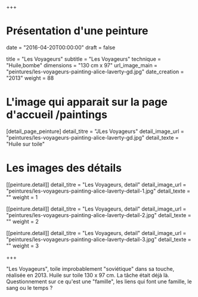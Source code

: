 +++
# Présentation d'une peinture
date = "2016-04-20T00:00:00"
draft = false

title = "Les Voyageurs"
subtitle = "Les Voyageurs"
technique = "Huile,bombe"
dimensions = "130 cm x 97"
url_image_main = "peintures/les-voyageurs-painting-alice-laverty-gd.jpg"
date_creation = "2013"
weight = 88


# L'image qui apparait sur la page d'accueil /paintings
[detail_page_peinture]
detail_titre = "JLes Voyageurs"
detail_image_url = "peintures/les-voyageurs-painting-alice-laverty-gd.jpg"
detail_texte = "Huile sur toile"

# Les images des détails
[[peinture.detail]]
detail_titre = "Les Voyageurs, detail"
detail_image_url = "peintures/les-voyageurs-painting-alice-laverty-detail-1.jpg"
detail_texte = ""
weight = 1

[[peinture.detail]]
detail_titre = "Les Voyageurs, detail"
detail_image_url = "peintures/les-voyageurs-painting-alice-laverty-detail-2.jpg"
detail_texte = ""
weight = 2

[[peinture.detail]]
detail_titre = "Les Voyageurs, detail"
detail_image_url = "peintures/les-voyageurs-painting-alice-laverty-detail-3.jpg"
detail_texte = ""
weight = 3

+++

"Les Voyageurs", toile improbablement "soviétique" dans sa touche, réalisée en 2013. Huile sur toile 130 x 97 cm. La tâche était déjà là. Questionnement sur ce qu'est une "famille", les liens qui font une famille, le sang ou le temps ? 
